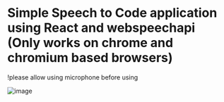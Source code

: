 # Simple Speech to Code application using React and webspeechapi (Only works on chrome and chromium based browsers)

!please allow using microphone before using

![image](https://user-images.githubusercontent.com/76392150/149927798-7ba81187-1551-4465-a60b-5116aba20d6f.png)
